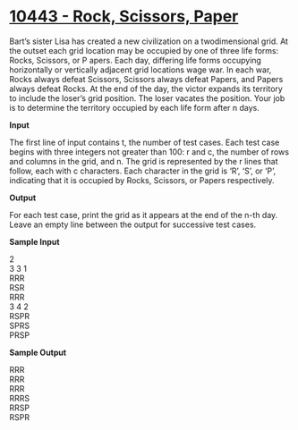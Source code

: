 # [10443 - Rock, Scissors, Paper](https://onlinejudge.org/index.php?option=onlinejudge&Itemid=8&page=show_problem&problem=1384)

Bart’s sister Lisa has created a new civilization on a twodimensional grid. At the outset each grid location may be occupied by one of three life forms: Rocks, Scissors, or P apers. Each day, differing life forms occupying horizontally or vertically adjacent grid locations wage war. In each war, Rocks always defeat Scissors, Scissors always defeat Papers, and Papers always defeat Rocks. At the end of the day, the victor expands its territory to include the loser’s grid position. The loser vacates the position. Your job is to determine the territory occupied by each life form after n days.

**Input**

The first line of input contains t, the number of test cases.
Each test case begins with three integers not greater than
100: r and c, the number of rows and columns in the grid,
and n. The grid is represented by the r lines that follow, each
with c characters. Each character in the grid is ‘R’, ‘S’, or ‘P’,
indicating that it is occupied by Rocks, Scissors, or Papers respectively.

**Output**

For each test case, print the grid as it appears at the end of the n-th day. Leave an empty line between
the output for successive test cases.

**Sample Input**

2  
3 3 1  
RRR  
RSR  
RRR  
3 4 2  
RSPR  
SPRS  
PRSP  

**Sample Output**

RRR  
RRR  
RRR  
RRRS  
RRSP  
RSPR  
